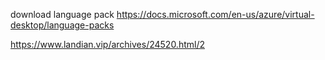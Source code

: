 download language pack
https://docs.microsoft.com/en-us/azure/virtual-desktop/language-packs

https://www.landian.vip/archives/24520.html/2